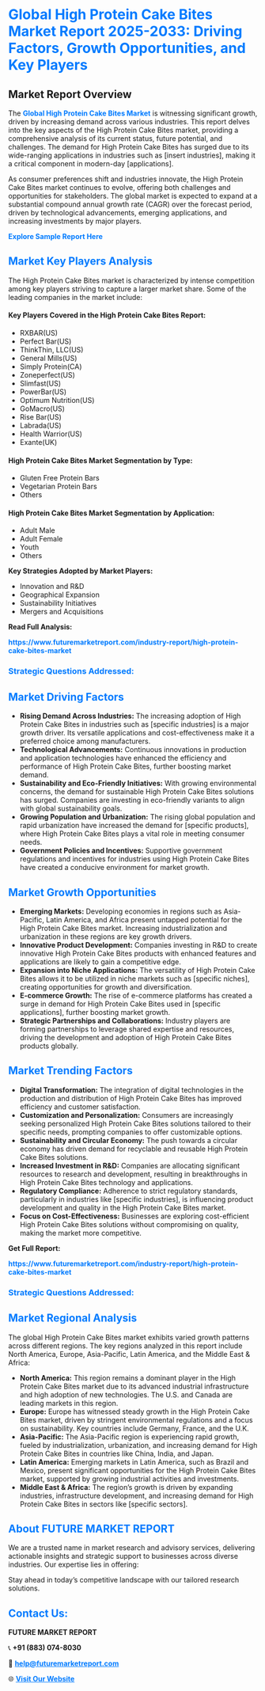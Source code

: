 <h1 style="color: #007BFF;">Global High Protein Cake Bites Market Report 2025-2033: Driving Factors, Growth Opportunities, and Key Players</h1>

<section id="overview">
<h2>Market Report Overview</h2>
<p>The <a href="https://www.futuremarketreport.com/industry-report/high-protein-cake-bites-market" style="color: #007BFF; text-decoration: none;"><strong>Global High Protein Cake Bites Market</strong></a> is witnessing significant growth, driven by increasing demand across various industries. This report delves into the key aspects of the High Protein Cake Bites market, providing a comprehensive analysis of its current status, future potential, and challenges. The demand for High Protein Cake Bites has surged due to its wide-ranging applications in industries such as [insert industries], making it a critical component in modern-day [applications].</p>
<p>As consumer preferences shift and industries innovate, the High Protein Cake Bites market continues to evolve, offering both challenges and opportunities for stakeholders. The global market is expected to expand at a substantial compound annual growth rate (CAGR) over the forecast period, driven by technological advancements, emerging applications, and increasing investments by major players.</p>
</section>

<section id="overview">
<p><a href="https://www.futuremarketreport.com/request-sample/reportId=102862" style="color: #007BFF; text-decoration: none;"><strong>Explore Sample Report Here</strong></a></p>
</section>

<section id="key-players">
<h2 style="color: #007BFF;">Market Key Players Analysis</h2>
<p>The High Protein Cake Bites market is characterized by intense competition among key players striving to capture a larger market share. Some of the leading companies in the market include:</p>
<h4>Key Players Covered in the High Protein Cake Bites Report:</h4>
<ul><li>RXBAR(US)</li><li>Perfect Bar(US)</li><li>ThinkThin, LLC(US)</li><li>General Mills(US)</li><li>Simply Protein(CA)</li><li>Zoneperfect(US)</li><li>Slimfast(US)</li><li>PowerBar(US)</li><li>Optimum Nutrition(US)</li><li>GoMacro(US)</li><li>Rise Bar(US)</li><li>Labrada(US)</li><li>Health Warrior(US)</li><li>Exante(UK)</li></ul>
<h4>High Protein Cake Bites Market Segmentation by Type:</h4>
<ul><li>Gluten Free Protein Bars</li><li>Vegetarian Protein Bars</li><li>Others</li></ul>

<h4>High Protein Cake Bites Market Segmentation by Application:</h4>
<ul><li>Adult Male</li><li>Adult Female</li><li>Youth</li><li>Others</li></ul>
<p><strong>Key Strategies Adopted by Market Players:</strong></p>
<ul>
<li>Innovation and R&D</li>
<li>Geographical Expansion</li>
<li>Sustainability Initiatives</li>
<li>Mergers and Acquisitions</li>
</ul>
</section>

<section>
<p><strong>Read Full Analysis: </strong></p><a href="https://www.futuremarketreport.com/industry-report/high-protein-cake-bites-market" style="color: #007BFF; text-decoration: none;"><strong>https://www.futuremarketreport.com/industry-report/high-protein-cake-bites-market</strong></a>
<h3 style="color: #007BFF;">Strategic Questions Addressed:</h3>
</section>

<section id="driving-factors">
<h2 style="color: #007BFF;">Market Driving Factors</h2>
<ul>
<li><strong>Rising Demand Across Industries:</strong> The increasing adoption of High Protein Cake Bites in industries such as [specific industries] is a major growth driver. Its versatile applications and cost-effectiveness make it a preferred choice among manufacturers.</li>
<li><strong>Technological Advancements:</strong> Continuous innovations in production and application technologies have enhanced the efficiency and performance of High Protein Cake Bites, further boosting market demand.</li>
<li><strong>Sustainability and Eco-Friendly Initiatives:</strong> With growing environmental concerns, the demand for sustainable High Protein Cake Bites solutions has surged. Companies are investing in eco-friendly variants to align with global sustainability goals.</li>
<li><strong>Growing Population and Urbanization:</strong> The rising global population and rapid urbanization have increased the demand for [specific products], where High Protein Cake Bites plays a vital role in meeting consumer needs.</li>
<li><strong>Government Policies and Incentives:</strong> Supportive government regulations and incentives for industries using High Protein Cake Bites have created a conducive environment for market growth.</li>
</ul>
</section>

<section id="growth-opportunities">
<h2 style="color: #007BFF;">Market Growth Opportunities</h2>
<ul>
<li><strong>Emerging Markets:</strong> Developing economies in regions such as Asia-Pacific, Latin America, and Africa present untapped potential for the High Protein Cake Bites market. Increasing industrialization and urbanization in these regions are key growth drivers.</li>
<li><strong>Innovative Product Development:</strong> Companies investing in R&D to create innovative High Protein Cake Bites products with enhanced features and applications are likely to gain a competitive edge.</li>
<li><strong>Expansion into Niche Applications:</strong> The versatility of High Protein Cake Bites allows it to be utilized in niche markets such as [specific niches], creating opportunities for growth and diversification.</li>
<li><strong>E-commerce Growth:</strong> The rise of e-commerce platforms has created a surge in demand for High Protein Cake Bites used in [specific applications], further boosting market growth.</li>
<li><strong>Strategic Partnerships and Collaborations:</strong> Industry players are forming partnerships to leverage shared expertise and resources, driving the development and adoption of High Protein Cake Bites products globally.</li>
</ul>
</section>

<section id="trending-factors">
<h2 style="color: #007BFF;">Market Trending Factors</h2>
<ul>
<li><strong>Digital Transformation:</strong> The integration of digital technologies in the production and distribution of High Protein Cake Bites has improved efficiency and customer satisfaction.</li>
<li><strong>Customization and Personalization:</strong> Consumers are increasingly seeking personalized High Protein Cake Bites solutions tailored to their specific needs, prompting companies to offer customizable options.</li>
<li><strong>Sustainability and Circular Economy:</strong> The push towards a circular economy has driven demand for recyclable and reusable High Protein Cake Bites solutions.</li>
<li><strong>Increased Investment in R&D:</strong> Companies are allocating significant resources to research and development, resulting in breakthroughs in High Protein Cake Bites technology and applications.</li>
<li><strong>Regulatory Compliance:</strong> Adherence to strict regulatory standards, particularly in industries like [specific industries], is influencing product development and quality in the High Protein Cake Bites market.</li>
<li><strong>Focus on Cost-Effectiveness:</strong> Businesses are exploring cost-efficient High Protein Cake Bites solutions without compromising on quality, making the market more competitive.</li>
</ul>
</section>

<section>
<p><strong>Get Full Report: </strong></p><a href="https://www.futuremarketreport.com/industry-report/high-protein-cake-bites-market" style="color: #007BFF; text-decoration: none;"><strong>https://www.futuremarketreport.com/industry-report/high-protein-cake-bites-market</strong></a>
<h3 style="color: #007BFF;">Strategic Questions Addressed:</h3>
</section>


<section id="regional-analysis">
<h2 style="color: #007BFF;">Market Regional Analysis</h2>
<p>The global High Protein Cake Bites market exhibits varied growth patterns across different regions. The key regions analyzed in this report include North America, Europe, Asia-Pacific, Latin America, and the Middle East & Africa:</p>
<ul>
<li><strong>North America:</strong> This region remains a dominant player in the High Protein Cake Bites market due to its advanced industrial infrastructure and high adoption of new technologies. The U.S. and Canada are leading markets in this region.</li>
<li><strong>Europe:</strong> Europe has witnessed steady growth in the High Protein Cake Bites market, driven by stringent environmental regulations and a focus on sustainability. Key countries include Germany, France, and the U.K.</li>
<li><strong>Asia-Pacific:</strong> The Asia-Pacific region is experiencing rapid growth, fueled by industrialization, urbanization, and increasing demand for High Protein Cake Bites in countries like China, India, and Japan.</li>
<li><strong>Latin America:</strong> Emerging markets in Latin America, such as Brazil and Mexico, present significant opportunities for the High Protein Cake Bites market, supported by growing industrial activities and investments.</li>
<li><strong>Middle East & Africa:</strong> The region’s growth is driven by expanding industries, infrastructure development, and increasing demand for High Protein Cake Bites in sectors like [specific sectors].</li>
</ul>
</section>

<footer>
<h2 style="color: #007BFF;">About FUTURE MARKET REPORT</h2>
<p>We are a trusted name in market research and advisory services, delivering actionable insights and strategic support to businesses across diverse industries. Our expertise lies in offering:</p>

<p>Stay ahead in today’s competitive landscape with our tailored research solutions.</p>

<h2 style="color: #007BFF;">Contact Us:</h2>
<p><strong>FUTURE MARKET REPORT</strong></p>
<p>📞 <strong>+91 (883) 074-8030</strong></p>
<p>📧 <strong><a href="mailto:help@futuremarketreport.com" style="color: #007BFF;">help@futuremarketreport.com</a></strong></p>
<p>🌐 <strong><a href="https://www.futuremarketreport.com/" style="color: #007BFF;">Visit Our Website</a></strong></p>
</footer>